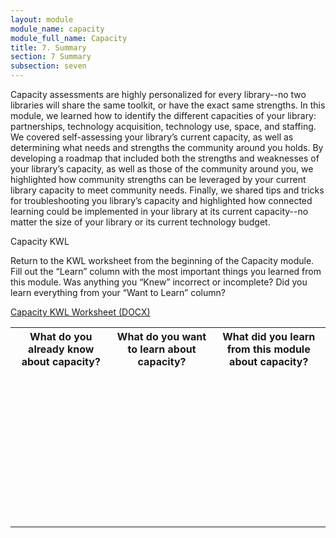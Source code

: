 ```yaml
---
layout: module
module_name: capacity
module_full_name: Capacity
title: 7. Summary
section: 7 Summary
subsection: seven
---
```


Capacity assessments are highly personalized for every library--no two libraries will share the same toolkit, or have the exact same strengths. In this module, we learned how to identify the different capacities of your library: partnerships, technology acquisition, technology use, space, and staffing. We covered self-assessing your library’s current capacity, as well as determining what needs and strengths the community around you holds. By developing a roadmap that included both the strengths and weaknesses of your library’s capacity, as well as those of the community around you, we highlighted how community strengths can be leveraged by your current library capacity to meet community needs. Finally, we shared tips and tricks for troubleshooting you library’s capacity and highlighted how connected learning could be implemented in your library at its current capacity--no matter the size of your library or its current technology budget.

<div class="reflection">
	<p>Capacity KWL</p>
<p>Return to the KWL worksheet from the beginning of the Capacity module. Fill out the “Learn” column with the most important things you learned from this module. Was anything you “Knew” incorrect or incomplete? Did you learn everything from your “Want to Learn” column?</p>
<p><a href="docs/partnerships_KWL.docx">Capacity KWL Worksheet (DOCX)</a></p>
<table class="worksheet">
	<tr><th>What do you already know about capacity?</th>
		<th>What do you want to learn about capacity?</th>
		<th>What did you learn from this module about capacity?</th>
	</tr>
	<tr>
		<td style="height:250px;"></td>
		<td></td>
		<td></td>
	</tr>
</table>
</div>